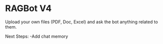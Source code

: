 # RAGBot V4
Upload your own files (PDF, Doc, Excel) and ask the bot anything related to them.

Next Steps:
-Add chat memory

